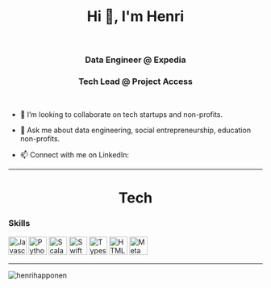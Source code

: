 <h1 align="center">Hi 👋, I'm Henri</h1>

<br/>

<h3 align="center">Data Engineer @ Expedia</h3>
<h3 align="center">Tech Lead @ Project Access</h3>

<br/>

- 👯 I’m looking to collaborate on tech startups and non-profits.

- 💬 Ask me about data engineering, social entrepreneurship, education non-profits.

- 📫 Connect with me on LinkedIn: <a href="https://www.linkedin.com/in/henrihapponen/" target="LinkedIn Profile" rel="noreferrer"></a>

---

<h1 align="center">Tech</h1>

<p align="left">
<h3 align="left">Skills</h3>
<p align="left">
  <a href="https://developer.mozilla.org/en-US/docs/Web/JavaScript" target="_blank" rel="noreferrer"><img src="https://raw.githubusercontent.com/danielcranney/readme-generator/main/public/icons/skills/javascript-colored.svg" width="36" height="36" alt="Javascript" /></a>
  <a href="https://www.python.org/" target="_blank" rel="noreferrer"><img src="https://raw.githubusercontent.com/danielcranney/readme-generator/main/public/icons/skills/python-colored.svg" width="36" height="36" alt="Python" /></a>
  <a href="https://www.scala.org/" target="_blank" rel="noreferrer"><img src="https://raw.githubusercontent.com/rahuldkjain/github-profile-readme-generator/master/src/images/icons/ProgrammingLanguages/scala.svg" width="36" height="36" alt="Scala" /></a>
  <a href="https://developer.apple.com/swift/" target="_blank" rel="noreferrer"><img src="https://raw.githubusercontent.com/danielcranney/readme-generator/main/public/icons/skills/swift-colored.svg" width="36" height="36" alt="Swift" /></a>
  <a href="https://www.typescriptlang.org/" target="_blank" rel="noreferrer"><img src="https://raw.githubusercontent.com/danielcranney/readme-generator/main/public/icons/skills/typescript-colored.svg" width="36" height="36" alt="Typescript" /></a>
  <a href="https://developer.mozilla.org/en-US/docs/Glossary/HTML5" target="_blank" rel="noreferrer"><img src="https://raw.githubusercontent.com/danielcranney/readme-generator/main/public/icons/skills/html5-colored.svg" width="36" height="36" alt="HTML5" /></a>
  <a href="https://metamask.io/" target="_blank" rel="noreferrer"><img src="https://raw.githubusercontent.com/danielcranney/readme-generator/main/public/icons/skills/metamask-colored.svg" width="36" height="36" alt="MetaMask" /></a>
</p>

---

<p align="left"> <img src="https://komarev.com/ghpvc/?username=henrihapponen" alt="henrihapponen" /> </p>

